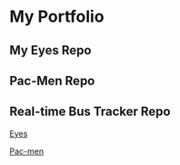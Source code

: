 # My Portfolio
## My Eyes Repo
## Pac-Men Repo
## Real-time Bus Tracker Repo
<p> <a href="http://tdhar1.github.io/eyes/">Eyes </a></p>
<p> <a href="http://tdhar1.github.io/Pac-men/">Pac-men </a></p>
